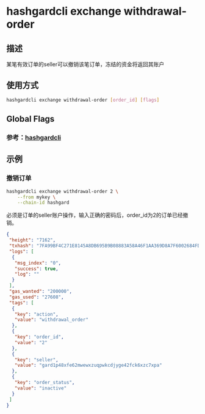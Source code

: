 # hashgardcli exchange withdrawal-order

## 描述

某笔有效订单的seller可以撤销该笔订单，冻结的资金将返回其账户

## 使用方式

```bash
hashgardcli exchange withdrawal-order [order_id] [flags]
```

## Global Flags

 ### 参考：[hashgardcli](../README.md)

## 示例

### 撤销订单

```bash
hashgardcli exchange withdrawal-order 2 \
    --from mykey \
    --chain-id hashgard
```

必须是订单的seller账户操作，输入正确的密码后，order_id为2的订单已经撤销。

```json
{
 "height": "7162",
 "txhash": "7FA99BF4C271E8145A8DB695B9B08883A58A46F1AA369D8A7F6002684FDBC06A",
 "logs": [
  {
   "msg_index": "0",
   "success": true,
   "log": ""
  }
 ],
 "gas_wanted": "200000",
 "gas_used": "27608",
 "tags": [
  {
   "key": "action",
   "value": "withdrawal_order"
  },
  {
   "key": "order_id",
   "value": "2"
  },
  {
   "key": "seller",
   "value": "gard1p48xfe62mwewxzuqpwkcdjyge42fck6xzc7xpa"
  },
  {
   "key": "order_status",
   "value": "inactive"
  }
 ]
}
```